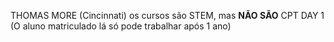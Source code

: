 THOMAS MORE (Cincinnati) os cursos são STEM, mas **NÃO SÃO** CPT DAY 1 (O aluno matriculado lá só pode trabalhar após 1 ano)

